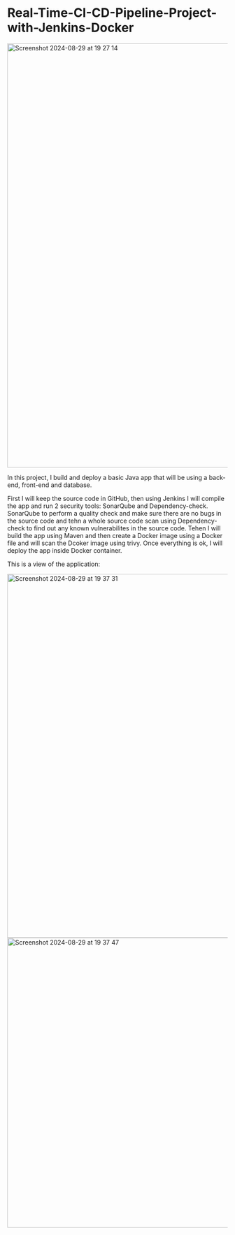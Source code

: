 # Real-Time-CI-CD-Pipeline-Project-with-Jenkins-Docker


<img width="970" alt="Screenshot 2024-08-29 at 19 27 14" src="https://github.com/user-attachments/assets/52b08120-6ed0-488f-a5a9-1672a014a6c5">

In this project, I build and deploy a basic Java app that will be using a back-end, front-end and database.

First I will keep the source code in GitHub, then using Jenkins I will compile the app and run 2 security tools: SonarQube and Dependency-check. SonarQube to perform a quality check and make sure there are no bugs in the source code and tehn a whole source code scan using Dependency-check to find out any known vulnerabilites in the source code. Tehen I will build the app using Maven and then create a Docker image using a Docker file and will scan the Dcoker image using trivy.  Once everything is ok, I will deploy the app inside Docker container.

This is a view of the application:

<img width="832" alt="Screenshot 2024-08-29 at 19 37 31" src="https://github.com/user-attachments/assets/51376402-64eb-4319-926b-31b1bda613dd">


<img width="663" alt="Screenshot 2024-08-29 at 19 37 47" src="https://github.com/user-attachments/assets/3164388d-3d57-423d-9c9e-0af2c6c83cd2">
